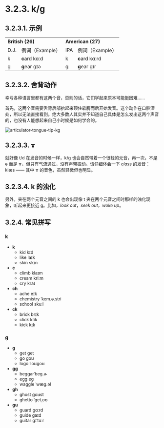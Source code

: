 # 3.2.3. <span class="pho">k</span>/<span class="pho">g</span>

## 3.2.3.1. 示例

<table>
<tbody>
<tr>
<td colspan="2"><strong>British (26)</strong></td>
<td colspan="2"><strong>American (27)</strong></td>
</tr>
<tr>
<td>D.J.</td>
<td>例词（Example）</td>
<td>IPA</td>
<td>例词（Example）</td>
</tr>
<tr>
<td><span class="pho">k</span><span class="speak-word-inline" data-audio-uk-male="/audios/uk_phonetics_sound_cat_2023feb.mp3"></span></td>
<td><b>c</b>ard <span class="pho alt">kɑːd</span><span class="speak-word-inline" data-audio-uk-female="/audios/card-uk-female.mp3" data-audio-uk-male="/audios/card-uk-male.mp3"></span></td>
<td><span class="pho">k</span><span class="speak-word-inline" data-audio-us-male="/audios/us_phonetics_sound_cat_2023feb.mp3"></span></td>
<td><b>c</b>ard <span class="pho alt">kɑːrd</span><span class="speak-word-inline" data-audio-us-female="/audios/card-us-female.mp3" data-audio-us-male="/audios/card-us-male.mp3"></span></td>
</tr>
<tr>
<td><span class="pho">g</span><span class="speak-word-inline" data-audio-uk-male="/audios/uk_phonetics_sound_give_2023feb.mp3"></span></td>
<td><b>g</b>ear <span class="pho alt">ɡɪə</span><span class="speak-word-inline" data-audio-uk-female="/audios/gear-uk-female.mp3" data-audio-uk-male="/audios/gear-uk-male.mp3"></span></td>
<td><span class="pho">g</span><span class="speak-word-inline" data-audio-us-male="/audios/us_phonetics_sound_give_2023feb.mp3"></span></td>
<td><b>g</b>ear <span class="pho alt">ɡɪr</span><span class="speak-word-inline" data-audio-us-female="/audios/gear-us-female.mp3" data-audio-us-male="/audios/gear-us-male.mp3"></span></td>
</tr>
</tbody>
</table>

## 3.2.3.2. 舍背动作

幸亏各种语言里都有这两个音，否则的话，它们学起来原本可能挺困难……

首先，这两个音需要舌背后部抬起来顶住软腭而后开始发音。这个动作在口腔深处，所以无法直接看到。绝大多数人其实并不知道自己具体是怎么发出这两个声音的，也没有人能想起来自己小时候是如何学会的。

![articulator-tongue-tip-kg](/images/articulator-tongue-tip-kg.svg)

## 3.2.3.3. <span class="pho">ɤ</span>

就好像 <span class="pho">t/d</span> 在发音的时候一样，<span class="pho">k/g</span> 也会自然带着一个很轻的元音，再一次，不是 <span class="pho">ə</span> 而是 <span class="pho">ɤ</span><span class="speak-word-inline" data-audio-other="/audios/Close-mid_back_unrounded_vowel.ogg.mp3"></span>，但只有气流通过，没有声带振动。请仔细体会一下 *class* 的发音：<span class="pho alt">klæs</span><span class="speak-word-inline" data-audio-us-male="/audios/class-us-male.mp3" data-audio-us-female="/audios/class-us-female.mp3"></span> —— 其中 <span class="pho">ɤ</span> 的音色，虽然轻微但也明显。

## 3.2.3.4. <span class="pho">k</span> 的浊化

另外，夹在两个元音之间的 <span class="pho">k</span> 也会出现像 <span class="pho">t</span> 夹在两个元音之间时那样的浊化现象，听起来更接近 <span class="pho">g</span>。比如，*look out*<span class="speak-word-inline" data-audio-us-male="/audios/look-out-us-male.mp3" data-audio-us-female="/audios/look-out-us-female.mp3"></span>，*seek out*<span class="speak-word-inline" data-audio-us-male="/audios/seek-out-us-male.mp3" data-audio-us-female="/audios/seek-out-us-female.mp3"></span>，*woke up*<span class="speak-word-inline" data-audio-us-male="/audios/woke-up-us-male.mp3" data-audio-us-female="/audios/woke-up-us-female.mp3"></span>。

## 3.2.4. 常见拼写

### <span class="pho">k</span>

* **k**
  * kid <span class="pho alt">kɪd</span> <span class="speak-word-inline" data-audio-us-male="/audios/kid-us-male.mp3" data-audio-us-female="/audios/kid-us-female.mp3"></span>
  * like <span class="pho alt">laɪk</span> <span class="speak-word-inline" data-audio-us-male="/audios/like-us-male.mp3" data-audio-us-female="/audios/like-us-female.mp3"></span>
  * skin <span class="pho alt">skɪn</span> <span class="speak-word-inline" data-audio-us-male="/audios/skin-us-male.mp3" data-audio-us-female="/audios/skin-us-female.mp3"></span>
* **c**
  * climb <span class="pho alt">klaɪm</span> <span class="speak-word-inline" data-audio-us-male="/audios/climb-us-male.mp3" data-audio-us-female="/audios/climb-us-female.mp3"></span>
  * cream <span class="pho alt">kriːm</span> <span class="speak-word-inline" data-audio-us-male="/audios/cream-us-male.mp3" data-audio-us-female="/audios/cream-us-female.mp3"></span>
  * cry <span class="pho alt">kraɪ</span> <span class="speak-word-inline" data-audio-us-male="/audios/cry-us-male.mp3" data-audio-us-female="/audios/cry-us-female.mp3"></span>
* **ch**
  * ache <span class="pho alt">eɪk</span> <span class="speak-word-inline" data-audio-us-male="/audios/ache-us-male.mp3" data-audio-us-female="/audios/ache-us-female.mp3"></span>
  * chemistry <span class="pho alt">ˈkem.ə.stri</span> <span class="speak-word-inline" data-audio-us-male="/audios/chemistry-us-male.mp3" data-audio-us-female="/audios/chemistry-us-female.mp3"></span>
  * school <span class="pho alt">skuːl</span> <span class="speak-word-inline" data-audio-us-male="/audios/school-us-male.mp3" data-audio-us-female="/audios/school-us-female.mp3"></span>
* **ck**
  * brick <span class="pho alt">brɪk</span> <span class="speak-word-inline" data-audio-us-male="/audios/brick-us-male.mp3" data-audio-us-female="/audios/brick-us-female.mp3"></span>
  * click <span class="pho alt">klɪk</span> <span class="speak-word-inline" data-audio-us-male="/audios/click-us-male.mp3" data-audio-us-female="/audios/click-us-female.mp3"></span>
  * kick <span class="pho alt">kɪk</span> <span class="speak-word-inline" data-audio-us-male="/audios/kick-us-male.mp3" data-audio-us-female="/audios/kick-us-female.mp3"></span>

### <span class="pho">g</span>

* **g**
  * get <span class="pho alt">ɡet</span> <span class="speak-word-inline" data-audio-us-male="/audios/get-us-male.mp3" data-audio-us-female="/audios/get-us-female.mp3"></span>
  * go <span class="pho alt">ɡoʊ</span> <span class="speak-word-inline" data-audio-us-male="/audios/go-us-male.mp3" data-audio-us-female="/audios/go-us-female.mp3"></span>
  * logo <span class="pho alt">ˈloʊɡoʊ</span> <span class="speak-word-inline" data-audio-us-male="/audios/logo-us-male.mp3" data-audio-us-female="/audios/logo-us-female.mp3"></span>
* **gg**
  * beggar<span class="pho alt">ˈbeɡ.ɚ</span> <span class="speak-word-inline" data-audio-us-male="/audios/beggar-us-male.mp3" data-audio-us-female="/audios/beggar-us-female.mp3"></span>
  * egg <span class="pho alt">eɡ</span> <span class="speak-word-inline" data-audio-us-male="/audios/egg-us-male.mp3" data-audio-us-female="/audios/egg-us-female.mp3"></span>
  * waggle <span class="pho alt">ˈwæɡ.əl</span> <span class="speak-word-inline" data-audio-us-male="/audios/waggle-us-male.mp3" data-audio-us-female="/audios/waggle-us-female.mp3"></span>
* **gh**
  * ghost <span class="pho alt">ɡoʊst</span> <span class="speak-word-inline" data-audio-us-male="/audios/ghost-us-male.mp3" data-audio-us-female="/audios/ghost-us-female.mp3"></span>
  * ghetto <span class="pho alt">ˈɡet̬.oʊ</span> <span class="speak-word-inline" data-audio-us-male="/audios/ghetto-us-male.mp3" data-audio-us-female="/audios/ghetto-us-female.mp3"></span>
* **gu**
  * guard <span class="pho alt">ɡɑːrd</span> <span class="speak-word-inline" data-audio-us-male="/audios/guard-us-male.mp3" data-audio-us-female="/audios/guard-us-female.mp3"></span>
  * guide <span class="pho alt">ɡaɪd</span> <span class="speak-word-inline" data-audio-us-male="/audios/guide-us-male.mp3" data-audio-us-female="/audios/guide-us-female.mp3"></span>
  * guitar <span class="pho alt">ɡɪˈtɑːr</span> <span class="speak-word-inline" data-audio-us-male="/audios/guitar-us-male.mp3" data-audio-us-female="/audios/guitar-us-female.mp3"></span>
